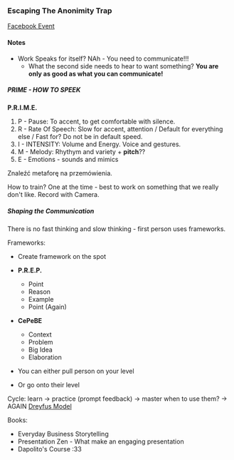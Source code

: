 ### Escaping The Anonimity Trap

[Facebook Event](https://www.facebook.com/events/3745563422375817)

#### Notes

- Work Speaks for itself? NAh - You need to communicate!!!
  - What the second side needs to hear to want something?
**You are only as good as what you can communicate!**

##### PRIME - HOW TO SPEEK

**P.R.I.M.E.**
1. P - Pause: To accent, to get comfortable with silence.
1. R - Rate Of Speech: Slow for accent, attention / Default for everything else / Fast for? Do not be in default speed.
1. I - INTENSITY: Volume and Energy. Voice and gestures.
1. M - Melody: Rhythym and variety + **pitch**??
1. E - Emotions - sounds and mimics

Znaleźć metaforę na przemówienia.

How to train?
One at the time - best to work on something that we really don't like.
Record with Camera.

##### Shaping the Communication

There is no fast thinking and slow thinking - first person uses frameworks.

Frameworks:
- Create framework on the spot
- **P.R.E.P.**
  - Point
  - Reason
  - Example
  - Point (Again)
- **CePeBE**
  - Context
  - Problem
  - Big Idea
  - Elaboration

- You can either pull person on your level
- Or go onto their level

Cycle:
learn -> practice (prompt feedback) -> master when to use them? -> AGAIN
[Dreyfus Model](https://en.wikipedia.org/wiki/Dreyfus_model_of_skill_acquisition)

Books:
- Everyday Business Storytelling
- Presentation Zen - What make an engaging presentation
- Dapolito's Course :33 


